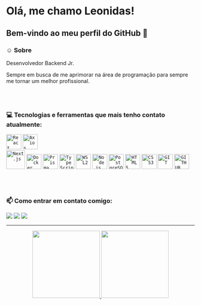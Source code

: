 <h1>Olá, me chamo Leonidas!</h1>

<h2>Bem-vindo ao meu perfil do GitHub 👋</h2>


### ☺️ Sobre
<p align="justify" dir="auto">

Desenvolvedor Backend Jr.

Sempre em busca de me aprimorar na área de programação para sempre me tornar um melhor profissional.

 
<br><br>

### :computer: Tecnologias e ferramentas que mais tenho contato atualmente:
<code><img title="React" src="https://cdn.jsdelivr.net/gh/devicons/devicon/icons/react/react-original.svg" width="40" height="40"/></code>
<code><img title="Axios" src="https://cdn.jsdelivr.net/gh/devicons/devicon/icons/axios/axios-plain-wordmark.svg" width="40" height="40"/> </code>
<code><img title="Next.js" src="https://cdn.jsdelivr.net/gh/devicons/devicon/icons/nextjs/nextjs-plain.svg" width="50" height="50"/></code>
<code><img title="Docker" src="https://cdn.jsdelivr.net/gh/devicons/devicon/icons/docker/docker-original.svg" width="40" height="40"/></code>
<code><img title="Prisma" src="https://cdn.jsdelivr.net/gh/devicons/devicon/icons/prisma/prisma-original.svg" width="40" height="40"/></code>
<code><img title="TypeScript" src="https://cdn.jsdelivr.net/gh/devicons/devicon/icons/typescript/typescript-original.svg" width="40" height="40"/></code>
<code><img title="WSL2" src="https://cdn.jsdelivr.net/gh/devicons/devicon/icons/windows8/windows8-original.svg" width="40" height="40"/></code>
<code><img title="Node.js" src="https://cdn.jsdelivr.net/gh/devicons/devicon/icons/nodejs/nodejs-original.svg" width="40" height="40"/></code>
<code><img title="PostgreSQL" src="https://cdn.jsdelivr.net/gh/devicons/devicon/icons/postgresql/postgresql-original.svg" width="40" height="40"/></code>
<code><img title="HTML5" src="https://cdn.jsdelivr.net/gh/devicons/devicon/icons/html5/html5-original.svg" width="40" height="40"/></code>
<code><img title="CSS3" src="https://cdn.jsdelivr.net/gh/devicons/devicon/icons/css3/css3-original.svg" width="40" height="40" /></code>
<code><img title="GIT" src="https://cdn.jsdelivr.net/gh/devicons/devicon/icons/git/git-original.svg" width="40" height="40" /></code>
<code><img title="GITHUB" src="https://cdn.jsdelivr.net/gh/devicons/devicon/icons/github/github-original.svg" width="40" height="40" /></code>


<br>
<!-- 
<br><br>
<h2>⚡Curiosidades</h2>
<p>
 Sou uma pessoa 
### 🌱 Estou aprendendo sobre:
<code><img title="Linux" src="https://cdn.jsdelivr.net/gh/devicons/devicon/icons/linux/linux-original.svg" width="40" height="40" /></code>
-->
<br>

### 📫 Como entrar em contato comigo:
<div>
<a href="https://instagram.com/leo_newdev" target="_blank"><img src="https://img.shields.io/badge/-Instagram-%23E4405F?style=for-the-badge&logo=instagram&logoColor=white" target="_blank"></a>
<a href = "mailto:leonidasoliv25@gmail.com"><img src="https://img.shields.io/badge/Gmail-D14836?style=for-the-badge&logo=gmail&logoColor=white" target="_blank"></a>
<a href="https://www.linkedin.com/in/leonidasoliveira" target="_blank"><img src="https://img.shields.io/badge/-LinkedIn-%230077B5?style=for-the-badge&logo=linkedin&logoColor=white" target="_blank"></a>
</div>

<hr>
<p align="center" dir="auto">
  <a href="https://github.com/OliveiraLeonidas">
    <img height="180em" src="https://github-readme-stats.vercel.app/api?username=OliveiraLeonidas&show_icons=true&theme=radical" style="max-width: 100%;">
    <img height="180em" src="https://github-readme-stats.vercel.app/api/top-langs/?username=OliveiraLeonidas&langs_count=5&theme=radical" style="max-width: 100%;">
    
  </a>
</p>

